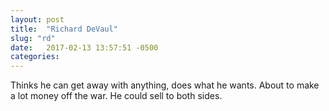 ```yaml
---
layout: post
title:  "Richard DeVaul"
slug: "rd"
date:   2017-02-13 13:57:51 -0500
categories: 
---
```

Thinks he can get away with anything, does what he wants. About to make a lot money off the war. He could sell to both sides.
